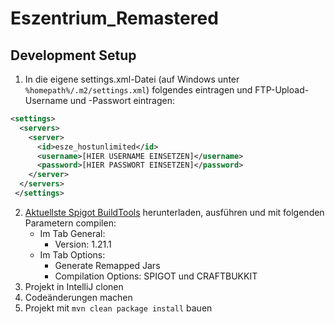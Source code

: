# Eszentrium_Remastered

## Development Setup
1. In die eigene settings.xml-Datei (auf Windows unter `%homepath%/.m2/settings.xml`) folgendes eintragen und FTP-Upload-Username und -Passwort eintragen:
```xml
<settings>
  <servers>
    <server>
      <id>esze_hostunlimited</id>
      <username>[HIER USERNAME EINSETZEN]</username>
      <password>[HIER PASSWORT EINSETZEN]</password>
    </server>
  </servers>
 </settings>
```
2. [Aktuellste Spigot BuildTools](https://hub.spigotmc.org/jenkins/job/BuildTools/) herunterladen, ausführen und mit folgenden Parametern compilen:
   - Im Tab General:
     - Version: 1.21.1
   - Im Tab Options:
     - Generate Remapped Jars
     - Compilation Options: SPIGOT und CRAFTBUKKIT
3. Projekt in IntelliJ clonen
4. Codeänderungen machen
5. Projekt mit `mvn clean package install` bauen